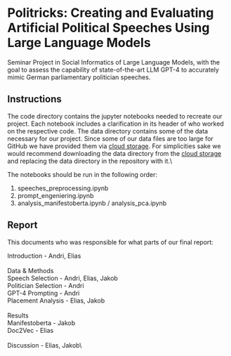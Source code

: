 # Politricks: Creating and Evaluating Artificial Political Speeches Using Large Language Models

Seminar Project in Social Informatics of Large Language Models, with the goal to assess the capability of state-of-the-art LLM GPT-4 to accurately mimic German parliamentary politician speeches.

## Instructions

The code directory contains the jupyter notebooks needed to recreate our project. Each notebook includes a clarification in its header of who worked on the respective code. The data directory contains some of the data necessary for our project. Since some of our data files are too large for GitHub we have provided them via [cloud storage](https://drive.google.com/drive/folders/1yq3yDvGVsbSF5npY60mD_34klr36xRjQ). For simplicities sake we would recommend downloading the data directory from the [cloud storage](https://drive.google.com/drive/folders/1yq3yDvGVsbSF5npY60mD_34klr36xRjQ) and replacing the data directory in the repository with it.\

The notebooks should be run in the following order:
1. speeches_preprocessing.ipynb
2. prompt_engeniering.ipynb
3. analysis_manifestoberta.ipynb / analysis_pca.ipynb

## Report

This documents who was responsible for what parts of our final report:

Introduction 			- Andri, Elias\
\
Data & Methods\
	Speech Selection 	- Andri, Elias, Jakob\
	Politician Selection 	- Andri\
	GPT-4 Prompting		- Andri\
	Placement Analysis	- Elias, Jakob\
\
Results\
	Manifestoberta		- Jakob\
	Doc2Vec 		- Elias\
\
Discussion			- Elias, Jakob\
